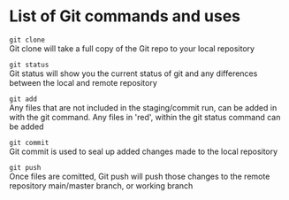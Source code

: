 # List of Git commands and uses

```git clone```\
Git clone will take a full copy of the Git repo to your local repository

```git status```\
Git status will show you the current status of git and any differences between the local and remote repository


```git add```\
Any files that are not included in the staging/commit run, can be added in with the git command. Any files in 'red', within the git status command can be added

```git commit```\
Git commit is used to seal up added changes made to the local repository

```git push```\
Once files are comitted, Git push will push those changes to the remote repository main/master branch, or working branch
